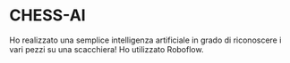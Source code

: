 # CHESS-AI
Ho realizzato una semplice intelligenza artificiale in grado di riconoscere i vari pezzi su una scacchiera!
Ho utilizzato Roboflow.
